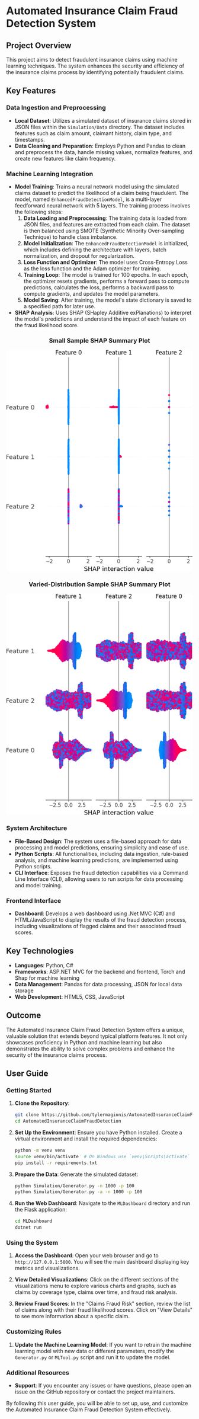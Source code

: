 # Automated Insurance Claim Fraud Detection System

## Project Overview

This project aims to detect fraudulent insurance claims using machine learning techniques. The system enhances the security and efficiency of the insurance claims process by identifying potentially fraudulent claims.

## Key Features

### Data Ingestion and Preprocessing
- **Local Dataset**: Utilizes a simulated dataset of insurance claims stored in JSON files within the `Simulation/Data` directory. The dataset includes features such as claim amount, claimant history, claim type, and timestamps.
- **Data Cleaning and Preparation**: Employs Python and Pandas to clean and preprocess the data, handle missing values, normalize features, and create new features like claim frequency.

### Machine Learning Integration
- **Model Training**: Trains a neural network model using the simulated claims dataset to predict the likelihood of a claim being fraudulent. The model, named `EnhancedFraudDetectionModel`, is a multi-layer feedforward neural network with 5 layers. The training process involves the following steps:
  1. **Data Loading and Preprocessing**: The training data is loaded from JSON files, and features are extracted from each claim. The dataset is then balanced using SMOTE (Synthetic Minority Over-sampling Technique) to handle class imbalance.
  2. **Model Initialization**: The `EnhancedFraudDetectionModel` is initialized, which includes defining the architecture with layers, batch normalization, and dropout for regularization.
  3. **Loss Function and Optimizer**: The model uses Cross-Entropy Loss as the loss function and the Adam optimizer for training.
  4. **Training Loop**: The model is trained for 100 epochs. In each epoch, the optimizer resets gradients, performs a forward pass to compute predictions, calculates the loss, performs a backward pass to compute gradients, and updates the model parameters.
  5. **Model Saving**: After training, the model's state dictionary is saved to a specified path for later use.
- **SHAP Analysis**: Uses SHAP (SHapley Additive exPlanations) to interpret the model's predictions and understand the impact of each feature on the fraud likelihood score.

<div style="text-align: center;">
  <h3>Small Sample SHAP Summary Plot</h3>
  <img src="images/shap_summary_plot.png" alt="SHAP Summary Plot" >    
  <h3>Varied-Distribution Sample SHAP Summary Plot</h3>
  <img src="images/large_sample.png" alt="Large Sample SHAP Summary Plot" >    
</div>

### System Architecture
- **File-Based Design**: The system uses a file-based approach for data processing and model predictions, ensuring simplicity and ease of use.
- **Python Scripts**: All functionalities, including data ingestion, rule-based analysis, and machine learning predictions, are implemented using Python scripts.
- **CLI Interface**: Exposes the fraud detection capabilities via a Command Line Interface (CLI), allowing users to run scripts for data processing and model training.

### Frontend Interface
- **Dashboard**: Develops a web dashboard using .Net MVC (C#) and HTML/JavaScript to display the results of the fraud detection process, including visualizations of flagged claims and their associated fraud scores.

## Key Technologies

- **Languages**: Python, C#
- **Frameworks**: ASP.NET MVC for the backend and frontend, Torch and Shap for machine learning
- **Data Management**: Pandas for data processing, JSON for local data storage
- **Web Development**: HTML5, CSS, JavaScript

## Outcome

The Automated Insurance Claim Fraud Detection System offers a unique, valuable solution that extends beyond typical platform features. It not only showcases proficiency in Python and machine learning but also demonstrates the ability to solve complex problems and enhance the security of the insurance claims process.

## User Guide

### Getting Started

1. **Clone the Repository**:
   ```bash
   git clone https://github.com/tylermaginnis/AutomatedInsuranceClaimFraudDetection.git
   cd AutomatedInsuranceClaimFraudDetection
   ```

2. **Set Up the Environment**:
   Ensure you have Python installed. Create a virtual environment and install the required dependencies:
   ```bash
   python -m venv venv
   source venv/bin/activate  # On Windows use `venv\Scripts\activate`
   pip install -r requirements.txt
   ```

3. **Prepare the Data**:
   Generate the simulated dataset:
   ```bash
   python Simulation/Generator.py -n 1000 -p 100
   python Simulation/Generator.py -a -n 1000 -p 100
   ```

4. **Run the Web Dashboard**:
   Navigate to the `MLDashboard` directory and run the Flask application:
   ```bash
   cd MLDashboard
   dotnet run
   ```

### Using the System

1. **Access the Dashboard**:
   Open your web browser and go to `http://127.0.0.1:5000`. You will see the main dashboard displaying key metrics and visualizations.

2. **View Detailed Visualizations**:
   Click on the different sections of the visualizations menu to explore various charts and graphs, such as claims by coverage type, claims over time, and fraud risk analysis.

3. **Review Fraud Scores**:
   In the "Claims Fraud Risk" section, review the list of claims along with their fraud likelihood scores. Click on "View Details" to see more information about a specific claim.

### Customizing Rules

1. **Update the Machine Learning Model**:
   If you want to retrain the machine learning model with new data or different parameters, modify the `Generator.py` or `MLTool.py` script and run it to update the model.

### Additional Resources

- **Support**: If you encounter any issues or have questions, please open an issue on the GitHub repository or contact the project maintainers.

By following this user guide, you will be able to set up, use, and customize the Automated Insurance Claim Fraud Detection System effectively.
